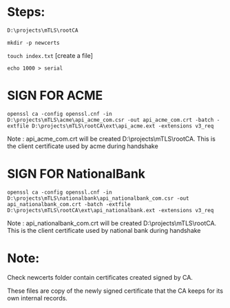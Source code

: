 # Steps:

```sh
D:\projects\mTLS\rootCA
```

`mkdir -p newcerts`

`touch index.txt` [create a file]

`echo 1000 > serial`

# SIGN FOR ACME

`openssl ca -config openssl.cnf -in D:\projects\mTLS\acme\api_acme_com.csr -out api_acme_com.crt -batch -extfile D:\projects\mTLS\rootCA\ext\api_acme.ext -extensions v3_req`

Note : api_acme_com.crt will be created D:\projects\mTLS\rootCA. This is the client certificate used by acme during handshake

# SIGN FOR NationalBank

`openssl ca -config openssl.cnf -in D:\projects\mTLS\nationalbank\api_nationalbank_com.csr -out api_nationalbank_com.crt -batch -extfile D:\projects\mTLS\rootCA\ext\api_nationalbank.ext -extensions v3_req`

Note : api_nationalbank_com.crt will be created D:\projects\mTLS\rootCA. This is the client certificate used by national bank during handshake

# Note:
Check newcerts folder contain certificates created signed by CA.

These files are copy of the newly signed certificate that the CA keeps for its own internal records.
